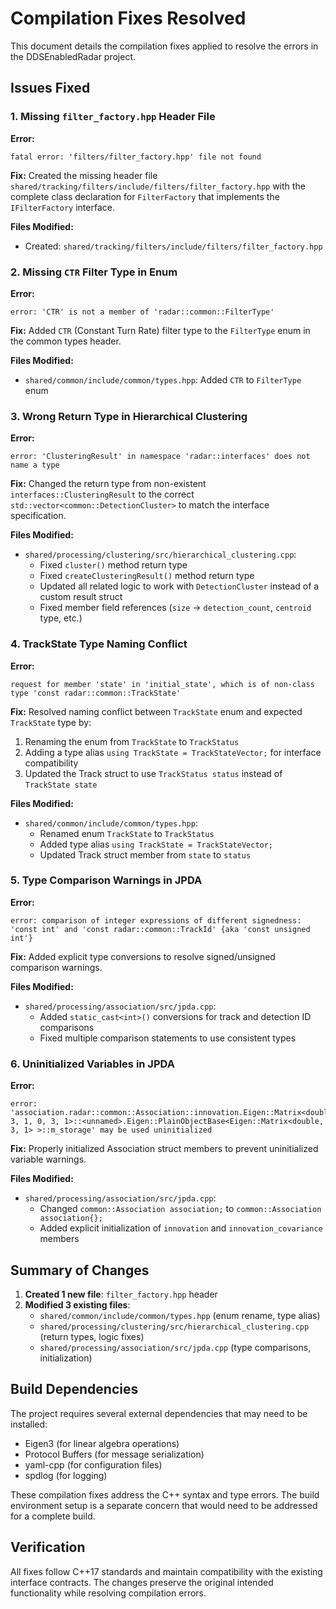 # Compilation Fixes Resolved

This document details the compilation fixes applied to resolve the errors in the DDSEnabledRadar project.

## Issues Fixed

### 1. Missing `filter_factory.hpp` Header File

**Error:**
```
fatal error: 'filters/filter_factory.hpp' file not found
```

**Fix:** Created the missing header file `shared/tracking/filters/include/filters/filter_factory.hpp` with the complete class declaration for `FilterFactory` that implements the `IFilterFactory` interface.

**Files Modified:**
- Created: `shared/tracking/filters/include/filters/filter_factory.hpp`

### 2. Missing `CTR` Filter Type in Enum

**Error:**
```
error: 'CTR' is not a member of 'radar::common::FilterType'
```

**Fix:** Added `CTR` (Constant Turn Rate) filter type to the `FilterType` enum in the common types header.

**Files Modified:**
- `shared/common/include/common/types.hpp`: Added `CTR` to `FilterType` enum

### 3. Wrong Return Type in Hierarchical Clustering

**Error:**
```
error: 'ClusteringResult' in namespace 'radar::interfaces' does not name a type
```

**Fix:** Changed the return type from non-existent `interfaces::ClusteringResult` to the correct `std::vector<common::DetectionCluster>` to match the interface specification.

**Files Modified:**
- `shared/processing/clustering/src/hierarchical_clustering.cpp`:
  - Fixed `cluster()` method return type
  - Fixed `createClusteringResult()` method return type
  - Updated all related logic to work with `DetectionCluster` instead of a custom result struct
  - Fixed member field references (`size` → `detection_count`, `centroid` type, etc.)

### 4. TrackState Type Naming Conflict

**Error:**
```
request for member 'state' in 'initial_state', which is of non-class type 'const radar::common::TrackState'
```

**Fix:** Resolved naming conflict between `TrackState` enum and expected `TrackState` type by:
1. Renaming the enum from `TrackState` to `TrackStatus`
2. Adding a type alias `using TrackState = TrackStateVector;` for interface compatibility
3. Updated the Track struct to use `TrackStatus status` instead of `TrackState state`

**Files Modified:**
- `shared/common/include/common/types.hpp`:
  - Renamed enum `TrackState` to `TrackStatus`
  - Added type alias `using TrackState = TrackStateVector;`
  - Updated Track struct member from `state` to `status`

### 5. Type Comparison Warnings in JPDA

**Error:**
```
error: comparison of integer expressions of different signedness: 'const int' and 'const radar::common::TrackId' {aka 'const unsigned int'}
```

**Fix:** Added explicit type conversions to resolve signed/unsigned comparison warnings.

**Files Modified:**
- `shared/processing/association/src/jpda.cpp`:
  - Added `static_cast<int>()` conversions for track and detection ID comparisons
  - Fixed multiple comparison statements to use consistent types

### 6. Uninitialized Variables in JPDA

**Error:**
```
error: 'association.radar::common::Association::innovation.Eigen::Matrix<double, 3, 1, 0, 3, 1>::<unnamed>.Eigen::PlainObjectBase<Eigen::Matrix<double, 3, 1> >::m_storage' may be used uninitialized
```

**Fix:** Properly initialized Association struct members to prevent uninitialized variable warnings.

**Files Modified:**
- `shared/processing/association/src/jpda.cpp`:
  - Changed `common::Association association;` to `common::Association association{};`
  - Added explicit initialization of `innovation` and `innovation_covariance` members

## Summary of Changes

1. **Created 1 new file**: `filter_factory.hpp` header
2. **Modified 3 existing files**:
   - `shared/common/include/common/types.hpp` (enum rename, type alias)
   - `shared/processing/clustering/src/hierarchical_clustering.cpp` (return types, logic fixes)
   - `shared/processing/association/src/jpda.cpp` (type comparisons, initialization)

## Build Dependencies

The project requires several external dependencies that may need to be installed:
- Eigen3 (for linear algebra operations)
- Protocol Buffers (for message serialization)
- yaml-cpp (for configuration files)
- spdlog (for logging)

These compilation fixes address the C++ syntax and type errors. The build environment setup is a separate concern that would need to be addressed for a complete build.

## Verification

All fixes follow C++17 standards and maintain compatibility with the existing interface contracts. The changes preserve the original intended functionality while resolving compilation errors.